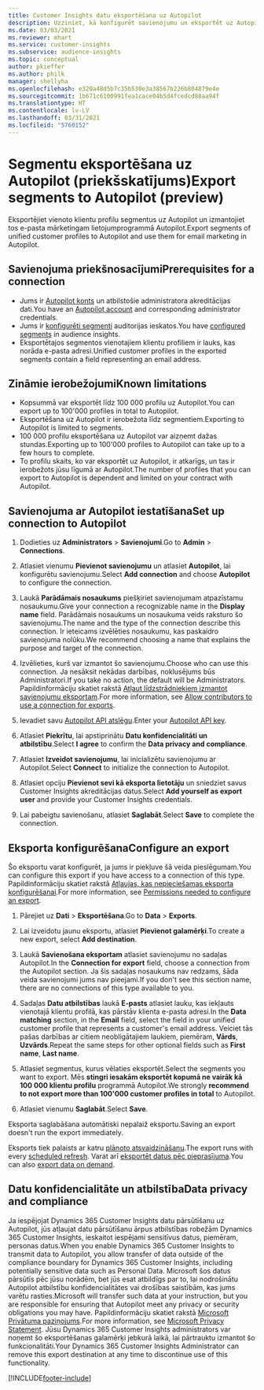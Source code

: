 ```yaml
---
title: Customer Insights datu eksportēšana uz Autopilot
description: Uzziniet, kā konfigurēt savienojumu un eksportēt uz Autopilot.
ms.date: 03/03/2021
ms.reviewer: mhart
ms.service: customer-insights
ms.subservice: audience-insights
ms.topic: conceptual
author: pkieffer
ms.author: philk
manager: shellyha
ms.openlocfilehash: e320a48d5b7c35b530e3a38567b226b804879e4e
ms.sourcegitcommit: 1b671c6100991fea1cace04b5d4fcedcd88aa94f
ms.translationtype: HT
ms.contentlocale: lv-LV
ms.lasthandoff: 03/31/2021
ms.locfileid: "5760152"
---
```

# <a name="export-segments-to-autopilot-preview"></a><span data-ttu-id="f86b7-103">Segmentu eksportēšana uz Autopilot (priekšskatījums)</span><span class="sxs-lookup"><span data-stu-id="f86b7-103">Export segments to Autopilot (preview)</span></span>

<span data-ttu-id="f86b7-104">Eksportējiet vienoto klientu profilu segmentus uz Autopilot un izmantojiet tos e-pasta mārketingam lietojumprogrammā Autopilot.</span><span class="sxs-lookup"><span data-stu-id="f86b7-104">Export segments of unified customer profiles to Autopilot and use them for email marketing in Autopilot.</span></span> 

## <a name="prerequisites-for-a-connection"></a><span data-ttu-id="f86b7-105">Savienojuma priekšnosacījumi</span><span class="sxs-lookup"><span data-stu-id="f86b7-105">Prerequisites for a connection</span></span>

-   <span data-ttu-id="f86b7-106">Jums ir [Autopilot konts](https://www.autopilothq.com/) un atbilstošie administratora akreditācijas dati.</span><span class="sxs-lookup"><span data-stu-id="f86b7-106">You have an [Autopilot account](https://www.autopilothq.com/) and corresponding administrator credentials.</span></span>
-   <span data-ttu-id="f86b7-107">Jums ir [konfigurēti segmenti](segments.md) auditorijas ieskatos.</span><span class="sxs-lookup"><span data-stu-id="f86b7-107">You have [configured segments](segments.md) in audience insights.</span></span>
-   <span data-ttu-id="f86b7-108">Eksportētajos segmentos vienotajiem klientu profiliem ir lauks, kas norāda e-pasta adresi.</span><span class="sxs-lookup"><span data-stu-id="f86b7-108">Unified customer profiles in the exported segments contain a field representing an email address.</span></span>

## <a name="known-limitations"></a><span data-ttu-id="f86b7-109">Zināmie ierobežojumi</span><span class="sxs-lookup"><span data-stu-id="f86b7-109">Known limitations</span></span>

- <span data-ttu-id="f86b7-110">Kopsummā var eksportēt līdz 100 000 profilu uz Autopilot.</span><span class="sxs-lookup"><span data-stu-id="f86b7-110">You can export up to 100'000 profiles in total to Autopilot.</span></span>
- <span data-ttu-id="f86b7-111">Eksportēšana uz Autopilot ir ierobežota līdz segmentiem.</span><span class="sxs-lookup"><span data-stu-id="f86b7-111">Exporting to Autopilot is limited to segments.</span></span>
- <span data-ttu-id="f86b7-112">100 000 profilu eksportēšana uz Autopilot var aizņemt dažas stundas.</span><span class="sxs-lookup"><span data-stu-id="f86b7-112">Exporting up to 100'000 profiles to Autopilot can take up to a few hours to complete.</span></span> 
- <span data-ttu-id="f86b7-113">To profilu skaits, ko var eksportēt uz Autopilot, ir atkarīgs, un tas ir ierobežots jūsu līgumā ar Autopilot.</span><span class="sxs-lookup"><span data-stu-id="f86b7-113">The number of profiles that you can export to Autopilot is dependent and limited on your contract with Autopilot.</span></span>

## <a name="set-up-connection-to-autopilot"></a><span data-ttu-id="f86b7-114">Savienojuma ar Autopilot iestatīšana</span><span class="sxs-lookup"><span data-stu-id="f86b7-114">Set up connection to Autopilot</span></span>

1. <span data-ttu-id="f86b7-115">Dodieties uz **Administrators** > **Savienojumi**.</span><span class="sxs-lookup"><span data-stu-id="f86b7-115">Go to **Admin** > **Connections**.</span></span>

1. <span data-ttu-id="f86b7-116">Atlasiet vienumu **Pievienot savienojumu** un atlasiet **Autopilot**, lai konfigurētu savienojumu.</span><span class="sxs-lookup"><span data-stu-id="f86b7-116">Select **Add connection** and choose **Autopilot** to configure the connection.</span></span>

1. <span data-ttu-id="f86b7-117">Laukā **Parādāmais nosaukums** piešķiriet savienojumam atpazīstamu nosaukumu.</span><span class="sxs-lookup"><span data-stu-id="f86b7-117">Give your connection a recognizable name in the **Display name** field.</span></span> <span data-ttu-id="f86b7-118">Parādāmais nosaukums un nosaukuma veids raksturo šo savienojumu.</span><span class="sxs-lookup"><span data-stu-id="f86b7-118">The name and the type of the connection describe this connection.</span></span> <span data-ttu-id="f86b7-119">Ir ieteicams izvēlēties nosaukumu, kas paskaidro savienojuma nolūku.</span><span class="sxs-lookup"><span data-stu-id="f86b7-119">We recommend choosing a name that explains the purpose and target of the connection.</span></span>

1. <span data-ttu-id="f86b7-120">Izvēlieties, kurš var izmantot šo savienojumu.</span><span class="sxs-lookup"><span data-stu-id="f86b7-120">Choose who can use this connection.</span></span> <span data-ttu-id="f86b7-121">Ja nesāksit nekādas darbības, noklusējums būs Administratori.</span><span class="sxs-lookup"><span data-stu-id="f86b7-121">If you take no action, the default will be Administrators.</span></span> <span data-ttu-id="f86b7-122">Papildinformāciju skatiet rakstā [Atļaut līdzstrādniekiem izmantot savienojumu eksportam](connections.md#allow-contributors-to-use-a-connection-for-exports).</span><span class="sxs-lookup"><span data-stu-id="f86b7-122">For more information, see [Allow contributors to use a connection for exports](connections.md#allow-contributors-to-use-a-connection-for-exports).</span></span>

3. <span data-ttu-id="f86b7-123">Ievadiet savu [Autopilot API atslēgu](https://autopilot.docs.apiary.io/#).</span><span class="sxs-lookup"><span data-stu-id="f86b7-123">Enter your [Autopilot API key](https://autopilot.docs.apiary.io/#).</span></span>

1. <span data-ttu-id="f86b7-124">Atlasiet **Piekrītu**, lai apstiprinātu **Datu konfidencialitāti un atbilstību**.</span><span class="sxs-lookup"><span data-stu-id="f86b7-124">Select **I agree** to confirm the **Data privacy and compliance**.</span></span>

1. <span data-ttu-id="f86b7-125">Atlasiet **Izveidot savienojumu**, lai inicializētu savienojumu ar Autopilot.</span><span class="sxs-lookup"><span data-stu-id="f86b7-125">Select **Connect** to initialize the connection to Autopilot.</span></span>

1. <span data-ttu-id="f86b7-126">Atlasiet opciju **Pievienot sevi kā eksporta lietotāju** un sniedziet savus Customer Insights akreditācijas datus.</span><span class="sxs-lookup"><span data-stu-id="f86b7-126">Select **Add yourself as export user** and provide your Customer Insights credentials.</span></span>

1. <span data-ttu-id="f86b7-127">Lai pabeigtu savienošanu, atlasiet **Saglabāt**.</span><span class="sxs-lookup"><span data-stu-id="f86b7-127">Select **Save** to complete the connection.</span></span>

## <a name="configure-an-export"></a><span data-ttu-id="f86b7-128">Eksporta konfigurēšana</span><span class="sxs-lookup"><span data-stu-id="f86b7-128">Configure an export</span></span>

<span data-ttu-id="f86b7-129">Šo eksportu varat konfigurēt, ja jums ir piekļuve šā veida pieslēgumam.</span><span class="sxs-lookup"><span data-stu-id="f86b7-129">You can configure this export if you have access to a connection of this type.</span></span> <span data-ttu-id="f86b7-130">Papildinformāciju skatiet rakstā [Atļaujas, kas nepieciešamas eksporta konfigurēšanai](export-destinations.md#set-up-a-new-export).</span><span class="sxs-lookup"><span data-stu-id="f86b7-130">For more information, see [Permissions needed to configure an export](export-destinations.md#set-up-a-new-export).</span></span>

1. <span data-ttu-id="f86b7-131">Pārejiet uz **Dati** > **Eksportēšana**.</span><span class="sxs-lookup"><span data-stu-id="f86b7-131">Go to **Data** > **Exports**.</span></span>

1. <span data-ttu-id="f86b7-132">Lai izveidotu jaunu eksportu, atlasiet **Pievienot galamērķi**.</span><span class="sxs-lookup"><span data-stu-id="f86b7-132">To create a new export, select **Add destination**.</span></span>

1. <span data-ttu-id="f86b7-133">Laukā **Savienošana eksportam** atlasiet savienojumu no sadaļas Autopilot.</span><span class="sxs-lookup"><span data-stu-id="f86b7-133">In the **Connection for export** field, choose a connection from the Autopilot section.</span></span> <span data-ttu-id="f86b7-134">Ja šis sadaļas nosaukums nav redzams, šāda veida savienojumi jums nav pieejami.</span><span class="sxs-lookup"><span data-stu-id="f86b7-134">If you don't see this section name, there are no connections of this type available to you.</span></span>

3. <span data-ttu-id="f86b7-135">Sadaļas **Datu atbilstības** laukā **E-pasts** atlasiet lauku, kas iekļauts vienotajā klientu profilā, kas pārstāv klienta e-pasta adresi.</span><span class="sxs-lookup"><span data-stu-id="f86b7-135">In the **Data matching** section, in the **Email** field, select the field in your unified customer profile that represents a customer's email address.</span></span> <span data-ttu-id="f86b7-136">Veiciet tās pašas darbības ar citiem neobligātajiem laukiem, piemēram, **Vārds**, **Uzvārds**.</span><span class="sxs-lookup"><span data-stu-id="f86b7-136">Repeat the same steps for other optional fields such as **First name**, **Last name**.</span></span>

1. <span data-ttu-id="f86b7-137">Atlasiet segmentus, kurus vēlaties eksportēt.</span><span class="sxs-lookup"><span data-stu-id="f86b7-137">Select the segments you want to export.</span></span> <span data-ttu-id="f86b7-138">Mēs **stingri iesakām eksportēt kopumā ne vairāk kā 100 000 klientu profilu** programmā Autopilot.</span><span class="sxs-lookup"><span data-stu-id="f86b7-138">We strongly **recommend to not export more than 100'000 customer profiles in total** to Autopilot.</span></span> 

1. <span data-ttu-id="f86b7-139">Atlasiet vienumu **Saglabāt**.</span><span class="sxs-lookup"><span data-stu-id="f86b7-139">Select **Save**.</span></span>

<span data-ttu-id="f86b7-140">Eksporta saglabāšana automātiski nepalaiž eksportu.</span><span class="sxs-lookup"><span data-stu-id="f86b7-140">Saving an export doesn't run the export immediately.</span></span>

<span data-ttu-id="f86b7-141">Eksports tiek palaists ar katru [plānoto atsvaidzināšanu](system.md#schedule-tab).</span><span class="sxs-lookup"><span data-stu-id="f86b7-141">The export runs with every [scheduled refresh](system.md#schedule-tab).</span></span> <span data-ttu-id="f86b7-142">Varat arī [eksportēt datus pēc pieprasījuma](export-destinations.md#run-exports-on-demand).</span><span class="sxs-lookup"><span data-stu-id="f86b7-142">You can also [export data on demand](export-destinations.md#run-exports-on-demand).</span></span> 

## <a name="data-privacy-and-compliance"></a><span data-ttu-id="f86b7-143">Datu konfidencialitāte un atbilstība</span><span class="sxs-lookup"><span data-stu-id="f86b7-143">Data privacy and compliance</span></span>

<span data-ttu-id="f86b7-144">Ja iespējojat Dynamics 365 Customer Insights datu pārsūtīšanu uz Autopilot, jūs atļaujat datu pārsūtīšanu ārpus atbilstības robežām Dynamics 365 Customer Insights, ieskaitot iespējami sensitīvus datus, piemēram, personas datus.</span><span class="sxs-lookup"><span data-stu-id="f86b7-144">When you enable Dynamics 365 Customer Insights to transmit data to Autopilot, you allow transfer of data outside of the compliance boundary for Dynamics 365 Customer Insights, including potentially sensitive data such as Personal Data.</span></span> <span data-ttu-id="f86b7-145">Microsoft šos datus pārsūtīs pēc jūsu norādēm, bet jūs esat atbildīgs par to, lai nodrošinātu Autopilot atbilstību konfidencialitātes vai drošības saistībām, kas jums varētu rasties.</span><span class="sxs-lookup"><span data-stu-id="f86b7-145">Microsoft will transfer such data at your instruction, but you are responsible for ensuring that Autopilot meet any privacy or security obligations you may have.</span></span> <span data-ttu-id="f86b7-146">Papildinformāciju skatiet rakstā [Microsoft Privātuma paziņojums](https://go.microsoft.com/fwlink/?linkid=396732).</span><span class="sxs-lookup"><span data-stu-id="f86b7-146">For more information, see [Microsoft Privacy Statement](https://go.microsoft.com/fwlink/?linkid=396732).</span></span>
<span data-ttu-id="f86b7-147">Jūsu Dynamics 365 Customer Insights administrators var noņemt šo eksportēšanas galamērķi jebkurā laikā, lai pārtrauktu izmantot šo funkcionalitāti.</span><span class="sxs-lookup"><span data-stu-id="f86b7-147">Your Dynamics 365 Customer Insights Administrator can remove this export destination at any time to discontinue use of this functionality.</span></span>


[!INCLUDE[footer-include](../includes/footer-banner.md)]
